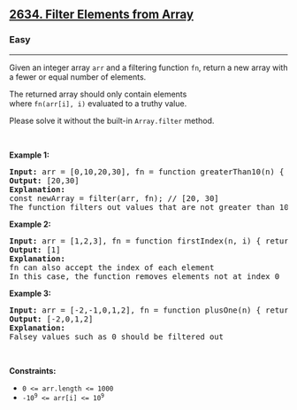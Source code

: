 <h2><a href="https://leetcode.com/problems/filter-elements-from-array/">2634. Filter Elements from Array</a></h2><h3>Easy</h3><hr><div style="user-select: auto;"><p style="user-select: auto;">Given an integer array&nbsp;<code style="user-select: auto;">arr</code>&nbsp;and a filtering&nbsp;function&nbsp;<code style="user-select: auto;">fn</code>,&nbsp;return&nbsp;a new array with a fewer or equal number of elements.</p>

<p style="user-select: auto;">The returned array should only contain elements where&nbsp;<code style="user-select: auto;">fn(arr[i],&nbsp;i)</code>&nbsp;evaluated to a truthy value.</p>

<p style="user-select: auto;">Please solve it without the built-in <code style="user-select: auto;">Array.filter</code> method.</p>

<p style="user-select: auto;">&nbsp;</p>
<p style="user-select: auto;"><strong class="example" style="user-select: auto;">Example 1:</strong></p>

<pre style="user-select: auto;"><strong style="user-select: auto;">Input:</strong> arr = [0,10,20,30], fn = function greaterThan10(n) { return n &gt; 10; }
<strong style="user-select: auto;">Output:</strong> [20,30]
<strong style="user-select: auto;">Explanation:</strong>
const newArray = filter(arr, fn); // [20, 30]
The function filters out values that are not greater than 10</pre>

<p style="user-select: auto;"><strong class="example" style="user-select: auto;">Example 2:</strong></p>

<pre style="user-select: auto;"><strong style="user-select: auto;">Input:</strong> arr = [1,2,3], fn = function firstIndex(n, i) { return i === 0; }
<strong style="user-select: auto;">Output:</strong> [1]
<strong style="user-select: auto;">Explanation:</strong>
fn can also accept the index of each element
In this case, the function removes elements not at index 0
</pre>

<p style="user-select: auto;"><strong class="example" style="user-select: auto;">Example 3:</strong></p>

<pre style="user-select: auto;"><strong style="user-select: auto;">Input:</strong> arr = [-2,-1,0,1,2], fn = function plusOne(n) { return n + 1 }
<strong style="user-select: auto;">Output:</strong> [-2,0,1,2]
<strong style="user-select: auto;">Explanation:</strong>
Falsey values such as 0 should be filtered out
</pre>

<p style="user-select: auto;">&nbsp;</p>
<p style="user-select: auto;"><strong style="user-select: auto;">Constraints:</strong></p>

<ul style="user-select: auto;">
	<li style="user-select: auto;"><code style="user-select: auto;">0 &lt;= arr.length &lt;= 1000</code></li>
	<li style="user-select: auto;"><code style="user-select: auto;"><font face="monospace" style="user-select: auto;">-10<sup style="user-select: auto;">9</sup>&nbsp;&lt;= arr[i] &lt;= 10<sup style="user-select: auto;">9</sup></font></code></li>
</ul>
</div>